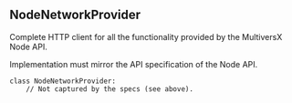 ## NodeNetworkProvider

Complete HTTP client for all the functionality provided by the MultiversX Node API.

Implementation must mirror the API specification of the Node API.

```
class NodeNetworkProvider:
    // Not captured by the specs (see above).
```
